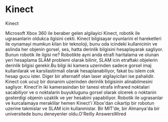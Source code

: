 # Kinect


Kinect



Microsoft Xbox 360 ile beraber gelen algilayici Kinect, robotik ile ugrasanlarin oldukca ilgisini cekti. Kinect bilgisayar oyunlarini el hareketleri ile oynamayi mumkun kilan bir teknoloji, bunu oda icindeki kullanicinin ve aslinda her objenin gorsel, ses, hatta derinlik bilgisini hesaplayarak sagliyor. Bunun robotik ile ilgisi ne? Robotikte ayni anda etrafi haritalama ve olunan yeri hesaplama SLAM problemi olarak bilinir, SLAM icin etraftaki objelerin derinlik bilgisi gerekir.Bu bilgi iki kamera uzerinden sadece gorsel imaj kullanilarak ve karsilastirmali olarak hesaplanabiliyor, fakat bu islem cok hesap gucu ister. Diger bir alternatif olan laser algilayicilari ise pahalidir. Kinect cok ucuz bir donanim uzerinden derinlik bilgisinin alinabilmesini  sagliyor. Kinect'in iki kamerasindan bir tanesi etrafa infrared noktalari sacabiliyor ve o noktalarin buyuklugunu gorsel olarak olcerek o noktanin gosterdigi objenin uzaklik ve yer hesabini yapabiliyor. Robotik ile ugrasanlar ve kurcalamaya meraklilar hemen Kinect'i Xbox'dan cikartip bir robotun uzerine takmislar ve SLAM icin kullanmislar. Bir MIT'de, bir Almanya'da bir universitede bunu deneyenler oldu.O'Reilly AnswersWired




